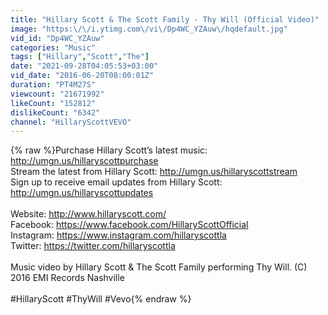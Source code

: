 ```yaml
---
title: "Hillary Scott & The Scott Family - Thy Will (Official Video)"
image: "https:\/\/i.ytimg.com\/vi\/Dp4WC_YZAuw\/hqdefault.jpg"
vid_id: "Dp4WC_YZAuw"
categories: "Music"
tags: ["Hillary","Scott","The"]
date: "2021-09-28T04:05:53+03:00"
vid_date: "2016-06-20T08:00:01Z"
duration: "PT4M27S"
viewcount: "21671992"
likeCount: "152812"
dislikeCount: "6342"
channel: "HillaryScottVEVO"
---
```

{% raw %}Purchase Hillary Scott’s latest music: <a rel="nofollow" target="blank" href="http://umgn.us/hillaryscottpurchase">http://umgn.us/hillaryscottpurchase</a><br />Stream the latest from Hillary Scott: <a rel="nofollow" target="blank" href="http://umgn.us/hillaryscottstream">http://umgn.us/hillaryscottstream</a><br />Sign up to receive email updates from Hillary Scott: <a rel="nofollow" target="blank" href="http://umgn.us/hillaryscottupdates">http://umgn.us/hillaryscottupdates</a><br /><br />Website: <a rel="nofollow" target="blank" href="http://www.hillaryscott.com/">http://www.hillaryscott.com/</a><br />Facebook: <a rel="nofollow" target="blank" href="https://www.facebook.com/HillaryScottOfficial">https://www.facebook.com/HillaryScottOfficial</a><br />Instagram: <a rel="nofollow" target="blank" href="https://www.instagram.com/hillaryscottla">https://www.instagram.com/hillaryscottla</a><br />Twitter: <a rel="nofollow" target="blank" href="https://twitter.com/hillaryscottla">https://twitter.com/hillaryscottla</a><br /><br />Music video by Hillary Scott &amp; The Scott Family performing Thy Will. (C) 2016 EMI Records Nashville<br /><br />#HillaryScott #ThyWill #Vevo{% endraw %}
